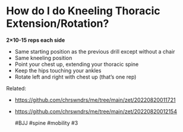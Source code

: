 # How do I do Kneeling Thoracic Extension/Rotation?

**2×10-15 reps each side**
- Same starting position as the previous drill except without a chair
- Same kneeling position
- Point your chest up, extending your thoracic spine
- Keep the hips touching your ankles
- Rotate left and right with chest up (that’s one rep)

Related:
 - https://github.com/chrswndrs/me/tree/main/zet/20220820011721
 - https://github.com/chrswndrs/me/tree/main/zet/20220820012154

    #BJJ #spine #mobility #3
